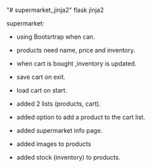 "# supermarket_jinja2" 
flask jinja2

supermarket:
* using Bootsrtrap when can.
* products need name, price and inventory.
* when cart is bought ,inventory is updated.
* save cart on exit.
* load cart on start.

* added 2 lists (products, cart).
* added option to add a product to the cart list.
* added supermarket info page.
* added images to products
* added stock (inventory) to products.
